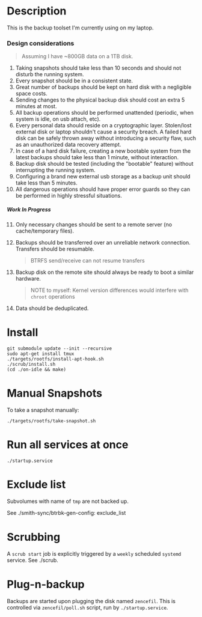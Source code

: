 # Description 

This is the backup toolset I'm currently using on my laptop. 

### Design considerations

> Assuming I have ~800GB data on a 1TB disk.

1. Taking snapshots should take less than 10 seconds and should not disturb the running
   system. 
2. Every snapshot should be in a consistent state. 
3. Great number of backups should be kept on hard disk with a negligible space costs. 
4. Sending changes to the physical backup disk should cost an extra 5 minutes at most. 
5. All backup operations should be performed unattended (periodic, when system is idle, 
   on usb attach, etc).
6. Every personal data should reside on a cryptographic layer. Stolen/lost external disk 
   or laptop shouldn't cause a security breach. A failed hard disk can be safely thrown
   away without introducing a security flaw, such as an unauthorized data recovery attempt.
7. In case of a hard disk failure, creating a new bootable system from the latest backups 
   should take less than 1 minute, without interaction.
8. Backup disk should be tested (including the "bootable" feature) without 
   interrupting the running system.
9. Configuring a brand new external usb storage as a backup unit should take less than 5 minutes.
10. All dangerous operations should have proper error guards so they can be performed in 
   highly stressful situations. 

##### Work In Progress

11. Only necessary changes should be sent to a remote server (no cache/temporary files).
12. Backups should be transferred over an unreliable network connection. Transfers should be resumable.

    > BTRFS send/receive can not resume transfers 

13. Backup disk on the remote site should always be ready to boot a similar hardware.
 
    > NOTE to myself: Kernel version differences would interfere with `chroot` operations
  
14. Data should be deduplicated.

# Install 

```
git submodule update --init --recursive
sudo apt-get install tmux 
./targets/rootfs/install-apt-hook.sh
./scrub/install.sh
(cd ./on-idle && make)
```

# Manual Snapshots

To take a snapshot manually:

    ./targets/rootfs/take-snapshot.sh

# Run all services at once

    ./startup.service

# Exclude list

Subvolumes with name of `tmp` are not backed up. 

See ./smith-sync/btrbk-gen-config: exclude_list

# Scrubbing

A `scrub start` job is explicitly triggered by a `weekly` scheduled `systemd` service. See ./scrub. 

# Plug-n-backup

Backups are started upon plugging the disk named `zencefil`. This is controlled via `zencefil/poll.sh` script, run by `./startup.service`. 
